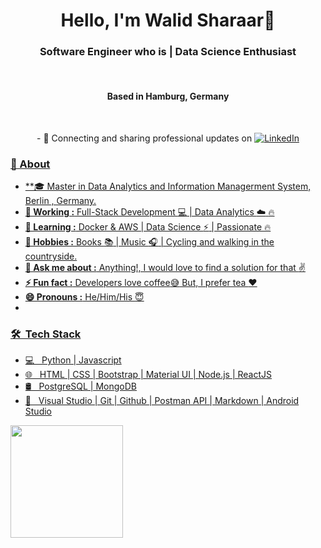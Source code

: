 

<!--
**walidsharaar/walidsharaar** is a ✨ _special_ ✨ repository because its `README.md` (this file) appears on your GitHub profile.

Here are some ideas to get you started:

- 🔭 I’m currently working on ...
- 🌱 I’m currently learning ...
- 👯 I’m looking to collaborate on ...
- 🤔 I’m looking for help with ...
- 💬 Ask me about ...
- 📫 How to reach me: ...
- 😄 Pronouns: ...
- ⚡ Fun fact: ...
-->

<h1 align="center"> Hello, I'm Walid Sharaar👋 </h1>
<h3 align="center">  Software Engineer who is | Data Science Enthusiast</h3> <br>
<h4 align="center">  Based in Hamburg, Germany </h4> <br>
<p align="center"> 
- 💼 Connecting and sharing professional updates on <a href="https://www.linkedin.com/in/sharaar/" target="_blank"><img src="https://img.shields.io/badge/LinkedIn-%230077B5.svg?&style=flat-square&logo=linkedin&logoColor=white" alt="LinkedIn">
  
 </p>

### 🤔 About
  
-  **🎓 Master in Data Analytics and Information Managerment System, Berlin , Germany.
-  **💼 Working :**  Full-Stack Development :computer: | Data Analytics :cloud:  :fire:
-  **🌱 Learning :** Docker & AWS | Data Science :zap: | Passionate :fire:	
-  **🚴‍ Hobbies :** Books :books: | Music :headphones: | Cycling and walking in the countryside.
-  **💬 Ask me about :** Anything!, I would love to find a solution for that :v:
-  **⚡ Fun fact :** Developers love coffee:sweat_smile: But, I prefer tea :heart: 
-  **😄 Pronouns :** He/Him/His :innocent:
-  
<h3> 🛠 &nbsp;Tech Stack</h3>


- 💻 &nbsp; Python | Javascript 
- 🌐 &nbsp; HTML | CSS | Bootstrap | Material UI | Node.js | ReactJS
- 🛢  &nbsp; PostgreSQL | MongoDB
- 🔧 &nbsp; Visual Studio | Git | Github | Postman API | Markdown | Android Studio



<a href="https://github.com/walidsharaar">
  <img height="180em" src="https://github-readme-stats.vercel.app/api/top-langs/?username=walidsharaar&theme=buefy&layout=compact" />
</a>
  
 

